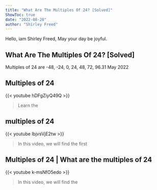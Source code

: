 ```yaml
---
title: "What Are The Multiples Of 24? [Solved]"
ShowToc: true 
date: "2022-08-20"
author: "Shirley Freed" 
---
```


Hello, iam Shirley Freed, May your day be joyful.
## What Are The Multiples Of 24? [Solved]
Multiples of 24 are -48, -24, 0, 24, 48, 72, 96.31 May 2022

## Multiples of 24
{{< youtube hDFgZiyQ49Q >}}
>Learn the 

## multiples of 24
{{< youtube lbjvsVjE2tw >}}
>In this video, we will find the first 

## Multiples of 24 | What are the multiples of 24
{{< youtube k-msNfO5edo >}}
>In this video, we will find the 

